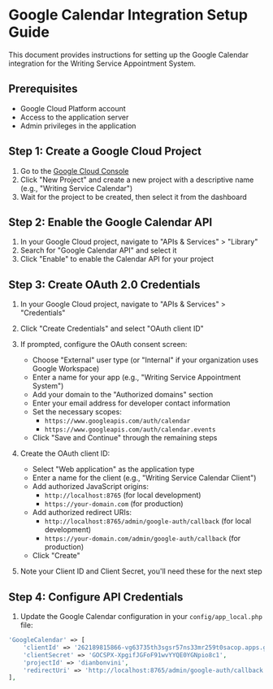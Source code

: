# Google Calendar Integration Setup Guide

This document provides instructions for setting up the Google Calendar integration for the Writing Service Appointment System.

## Prerequisites

- Google Cloud Platform account
- Access to the application server
- Admin privileges in the application

## Step 1: Create a Google Cloud Project

1. Go to the [Google Cloud Console](https://console.cloud.google.com/)
2. Click "New Project" and create a new project with a descriptive name (e.g., "Writing Service Calendar")
3. Wait for the project to be created, then select it from the dashboard

## Step 2: Enable the Google Calendar API

1. In your Google Cloud project, navigate to "APIs & Services" > "Library"
2. Search for "Google Calendar API" and select it
3. Click "Enable" to enable the Calendar API for your project

## Step 3: Create OAuth 2.0 Credentials

1. In your Google Cloud project, navigate to "APIs & Services" > "Credentials"
2. Click "Create Credentials" and select "OAuth client ID"
3. If prompted, configure the OAuth consent screen:
   - Choose "External" user type (or "Internal" if your organization uses Google Workspace)
   - Enter a name for your app (e.g., "Writing Service Appointment System")
   - Add your domain to the "Authorized domains" section
   - Enter your email address for developer contact information
   - Set the necessary scopes:
     - `https://www.googleapis.com/auth/calendar`
     - `https://www.googleapis.com/auth/calendar.events`
   - Click "Save and Continue" through the remaining steps
   
4. Create the OAuth client ID:
   - Select "Web application" as the application type
   - Enter a name for the client (e.g., "Writing Service Calendar Client")
   - Add authorized JavaScript origins:
     - `http://localhost:8765` (for local development)
     - `https://your-domain.com` (for production)
   - Add authorized redirect URIs:
     - `http://localhost:8765/admin/google-auth/callback` (for local development)
     - `https://your-domain.com/admin/google-auth/callback` (for production)
   - Click "Create"
   
5. Note your Client ID and Client Secret, you'll need these for the next step

## Step 4: Configure API Credentials

1. Update the Google Calendar configuration in your `config/app_local.php` file:

```php
'GoogleCalendar' => [
    'clientId' => '262189815866-vg63735th3sgsr57ns33mr259t0sacop.apps.googleusercontent.com',
    'clientSecret' => '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',
    'projectId' => 'dianbonvini',
    'redirectUri' => 'http://localhost:8765/admin/google-auth/callback',
],
```